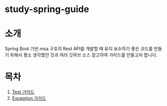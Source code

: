 # study-spring-guide

# 소개

Spring Boot 기반 msa 구조의 Rest API를 개발할 때 유지 보수하기 좋은 코드를 만들기 위해서 평소 생각했던 것과 여러 깃허브 소스 참고하여 가이드를 만들고자 합니다.

# 목차

1. [Test 가이드](https://github.com/heechul90/study-spring-guide/blob/main/docs/test/test-guide.md)
2. [Exception 가이드]()
